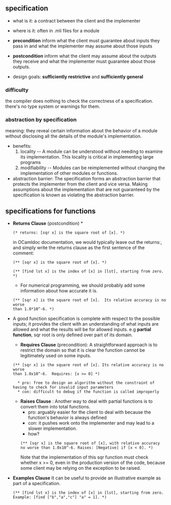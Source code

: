 ## specification
* what is it: a contract between the client and the implementer
* where is it: often in .mli files for a module

* **precondition** inform what the client must guarantee about inputs they pass in and what the implementer may assume about those inputs
* **postcondition** inform what the client may assume about the outputs they receive and what the implementer must guarantee about those outputs.

* design goals: **sufficiently restrictive** and **sufficiently general**

### difficulty
the compiler does nothing to check the correctness of a specification. there's no type system or warnings for them.

### abstraction by specification
meaning: they reveal certain information about the behavior of a module without disclosing all the details of the module's implementation.
* benefits: 
    1. locality -- A module can be understood without needing to examine its implementation. This locality is critical in implementing large programs
    1. modifiability -- Modules can be reimplemented without changing the implementation of other modules or functions. 
* abstraction barrier: The specification forms an abstraction barrier that protects the implementer from the client and vice versa. Making assumptions about the implementation that are not guaranteed by the specification is known as violating the abstraction barrier. 

## specifications for functions
* **Returns Clause** (postcondition) 
   * 
    ```
    (* returns: [sqr x] is the square root of [x]. *)
    ```
    in OCamldoc documentation, we would typically leave out the returns:, and simply write the returns clause as the first sentence of the comment:
    ```
    (** [sqr x] is the square root of [x]. *)

    ```
    ```
    (** [find lst x] is the index of [x] in [lst], starting from zero. *)
    ```
    * For numerical programming, we should probably add some information about how accurate it is.
    ```
    (** [sqr x] is the square root of [x].  Its relative accuracy is no worse 
    than 1.0*10^-6. *)
    ```
* A good function specification is complete with respect to the possible inputs; it provides the client with an understanding of what inputs are allowed and what the results will be for allowed inputs. e.g **partial function**, sqr root is only defined over part of its domain.
    * **Requires Clause** (precondition): A straightforward approach is to restrict the domain so that it is clear the function cannot be legitimately used on some inputs.
    ```
    (** [sqr x] is the square root of [x]. Its relative accuracy is no worse 
    than 1.0x10^-6.  Requires: [x >= 0] *)
    ```
        * pro: free to design an algorithm without the constraint of having to check for invalid input parameters
        * con: difficult to debug if the function is called improperly
    * **Raises Clause** : Another way to deal with partial functions is to convert them into total functions. 
        * pro: arguably easier for the client to deal with because the function's behavior is always defined
        * con: it pushes work onto the implementer and may lead to a slower implementation.
        * how? 
        ```
        (** [sqr x] is the square root of [x], with relative accuracy no worse than 1.0x10^-6. Raises: [Negative] if [x < 0]. *)
        ```
        Note that the implementation of this sqr function must check whether x >= 0, even in the production version of the code, because some client may be relying on the exception to be raised.

* **Examples Clause** It can be useful to provide an illustrative example as part of a specification. 
    ```
    (** [find lst x] is the index of [x] in [lst], starting from zero.
    Example: [find ["b","a","c"] "a" = 1]. *)
    ```


